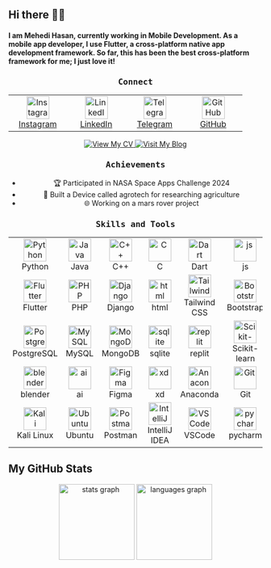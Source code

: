 <h2 align="left">Hi there 👋😊</h2>
<h4 align="left">
  I am Mehedi Hasan, currently working in Mobile Development. As a mobile app developer, I use Flutter, a cross-platform native app development framework. So far, this has been the best cross-platform framework for me; I just love it!
</h4>

<h3 align="center"><samp>Connect</samp></h3>
<div align="center">
  <table>
    <tr>
      <td align="center" width="100">
         <a href="https://www.instagram.com/mehedi_hasan_official_web/?fbclid=IwY2xjawKMTo5leHRuA2FlbQIxMABicmlkETFkSjNmVlc1NE9FUlMzT2NTAR5w6yGfCI4gLTBzvUTKlFXaVnp07vGpKF8loOK_IW04BlQbnljzW_yf2E82Pg_aem_gDwZdVnxJB1Bkv39SYG12w#" target="_blank">
          <img src="https://skillicons.dev/icons?i=instagram" alt="Instagram" width="45" height="45" />
          <br>Instagram
        </a>
      </td>
      <td align="center" width="100">
      <a href="https://www.linkedin.com/in/mehedi-hasan-b84747244/?profileId=ACoAADyfTdQBMWf9dlzuj-Qog-cTgkcEJ7VsTOY" target="_blank">
          <img src="https://skillicons.dev/icons?i=linkedin" alt="LinkedIn" width="45" height="45" />
          <br>LinkedIn
        </a>
      </td>
      <td align="center" width="100">
        <a href="https://t.me/mehedi497" target="_blank">
          <img src="https://www.svgrepo.com/show/354443/telegram.svg" alt="Telegram" width="45" height="45" />
          <br>Telegram
        </a>
      </td>
      <td align="center" width="100">
        <a href="https://github.com/Mehedi-Hasan-soft-web-support" target="_blank">
          <img src="https://skillicons.dev/icons?i=github" alt="GitHub" width="45" height="45" />
          <br>GitHub
        </a>
      </td>
    </tr>
  </table>
</div>

<div align="center">
  <a href="https://flowcv.com/resume/cl5msmkqa3" target="_blank">
    <img src="https://img.shields.io/badge/View%20My%20CV-009688?style=for-the-badge&logo=resume&logoColor=white" alt="View My CV">
  </a>
  <a href="https://sadatmahmud.blogspot.com" target="_blank">
    <img src="https://img.shields.io/badge/Visit%20My%20Blog-007ACC?style=for-the-badge&logo=blog&logoColor=white" alt="Visit My Blog">
  </a>
</div>

<h3 align="center"><samp>Achievements</samp></h3>
<div align="center">
  <ul>
    <li>🏆 Participated in NASA Space Apps Challenge 2024</li>
    <li>🚀 Built a Device called agrotech for researching agriculture </li>
    <li>🌐 Working on a mars rover project</li>
  </ul>
</div>

<h3 align="center"><samp>Skills and Tools</samp></h3>
<div align="center">
  <table>
    <tr>
      <!-- Programming Languages -->
      <td align="center" width="100">
        <img src="https://skillicons.dev/icons?i=python" alt="Python" width="45" height="45" />
        <br>Python
      </td>
      <td align="center" width="100">
        <img src="https://skillicons.dev/icons?i=java" alt="Java" width="45" height="45" />
        <br>Java
      </td>
      <td align="center" width="100">
        <img src="https://skillicons.dev/icons?i=cpp" alt="C++" width="45" height="45" />
        <br>C++
      </td>
        <td align="center" width="100">
        <img src="https://skillicons.dev/icons?i=c" alt="C" width="45" height="45" />
        <br>C
      </td>
      <td align="center" width="100">
        <img src="https://www.vectorlogo.zone/logos/dartlang/dartlang-icon.svg" alt="Dart" width="45" height="45" />
        <br>Dart
      </td>
         <td align="center" width="100">
        <img src="https://skillicons.dev/icons?i=js" alt="js" width="45" height="45" />
        <br>js
      </td>
      <td align="center" width="100">
        <img src="https://skillicons.dev/icons?i=arduino" alt="arduino" width="45" height="45" />
        <br>arduino
      </td>
    </tr>
    <tr>
      <!-- Frameworks -->
      <td align="center" width="100">
        <img src="https://www.vectorlogo.zone/logos/flutterio/flutterio-icon.svg" alt="Flutter" width="45" height="45" />
        <br>Flutter
      </td>
      <td align="center" width="100">
        <img src="https://skillicons.dev/icons?i=php" alt="PHP" width="45" height="45" />
        <br>PHP
      </td>
      <td align="center" width="100">
        <img src="https://skillicons.dev/icons?i=django" alt="Django" width="45" height="45" />
        <br>Django
      </td>
       <td align="center" width="100">
        <img src="https://skillicons.dev/icons?i=html" alt="html" width="45" height="45" />
        <br>html
      </td>
      <td align="center" width="100">
        <img src="https://skillicons.dev/icons?i=tailwind" alt="Tailwind CSS" width="45" height="45" />
        <br>Tailwind CSS
      </td>
      <td align="center" width="100">
        <img src="https://skillicons.dev/icons?i=bootstrap" alt="Bootstrap" width="45" height="45" />
        <br>Bootstrap
      </td>
       <td align="center" width="100">
        <img src="https://skillicons.dev/icons?i=css" alt="css" width="45" height="45" />
        <br>css
      </td>
    </tr>
    <tr>
      <!-- Databases -->
      <td align="center" width="100">
        <img src="https://skillicons.dev/icons?i=postgresql" alt="PostgreSQL" width="45" height="45" />
        <br>PostgreSQL
      </td>
      <td align="center" width="100">
        <img src="https://skillicons.dev/icons?i=mysql" alt="MySQL" width="45" height="45" />
        <br>MySQL
      </td>
      <td align="center" width="100">
        <img src="https://skillicons.dev/icons?i=mongodb" alt="MongoDB" width="45" height="45" />
        <br>MongoDB
      </td>
      <td align="center" width="100">
        <img src="https://skillicons.dev/icons?i=sqlite" alt="sqlite" width="45" height="45" />
        <br>sqlite
      </td>
      <td align="center" width="100">
        <img src="https://skillicons.dev/icons?i=replit" alt="replit" width="45" height="45" />
        <br>replit
      </td>
      <td align="center" width="100">
        <img src="https://skillicons.dev/icons?i=scikitlearn" alt="Scikit-learn" width="45" height="45" />
       <br>Scikit-learn
      </td>
      <td align="center" width="100">
       <img src="https://skillicons.dev/icons?i=tensorflow" alt="TensorFlow" width="45" height="45" />
       <br>TensorFlow
      </td>
    </tr>
    <tr> <!-- Other Tools -->
      <td align="center" width="100">
        <img src="https://skillicons.dev/icons?i=blender" alt="blender" width="45" height="45" />
        <br>blender
      </td>
      <td align="center" width="100">
        <img src="https://skillicons.dev/icons?i=ai" alt="ai" width="45" height="45" />
        <br>ai
      </td>
      <td align="center" width="100">
        <img src="https://skillicons.dev/icons?i=figma" alt="Figma" width="45" height="45" />
        <br>Figma
      </td>
        <td align="center" width="100">
        <img src="https://skillicons.dev/icons?i=xd" alt="xd" width="45" height="45" />
        <br>xd
      </td>
      <td align="center" width="100">
        <img src="https://skillicons.dev/icons?i=anaconda" alt="Anaconda" width="45" height="45" />
        <br>Anaconda
      </td>
      <td align="center" width="100">
        <img src="https://user-images.githubusercontent.com/25181517/192108372-f71d70ac-7ae6-4c0d-8395-51d8870c2ef0.png" alt="Git" width="45" height="45" />
        <br>Git
      </td>
       <td align="center" width="100">
        <img src="https://skillicons.dev/icons?i=github" alt="GitHub" width="45" height="45" />
        <br>GitHub
      </td>
    </tr>
    <tr>
      <td align="center" width="100">
        <img src="https://skillicons.dev/icons?i=kali" alt="Kali Linux" width="45" height="45" />
        <br>Kali Linux
      </td>
      <td align="center" width="100">
        <img src="https://skillicons.dev/icons?i=ubuntu" alt="Ubuntu" width="45" height="45" />
        <br>Ubuntu
      </td>
       <td align="center" width="100">
        <img src="https://skillicons.dev/icons?i=postman" alt="Postman" width="45" height="45" />
       <br>Postman
      </td>
         <td align="center" width="100">
        <img src="https://skillicons.dev/icons?i=idea" alt="IntelliJ IDEA" width="45" height="45" />
        <br>IntelliJ IDEA
      </td>
      <td align="center" width="100">
        <img src="https://skillicons.dev/icons?i=vscode" alt="VSCode" width="45" height="45" />
        <br>VSCode
      </td>
        <td align="center" width="100">
        <img src="https://skillicons.dev/icons?i=pycharm" alt="pycharm" width="45" height="45" />
        <br>pycharm
      </td>
      <td align="center" width="100">
        <img src="https://skillicons.dev/icons?i=androidstudio" alt="Android Studio" width="45" height="45" />
        <br>Android Studio
      </td>
    </tr>
  </table>
</div>

<h2 align="left">My GitHub Stats</h2>
<div align="center">
  <img src="https://github-readme-stats.vercel.app/api?username=sadatpro&hide_title=false&hide_rank=false&show_icons=true&include_all_commits=true&count_private=true&disable_animations=false&theme=dracula&locale=en&hide_border=false&order=1" height="150" alt="stats graph" />
  <img src="https://github-readme-stats.vercel.app/api/top-langs?username=sadatpro&locale=en&hide_title=false&layout=compact&card_width=320&langs_count=5&theme=dracula&hide_border=false&order=2" height="150" alt="languages graph" />
</div>
